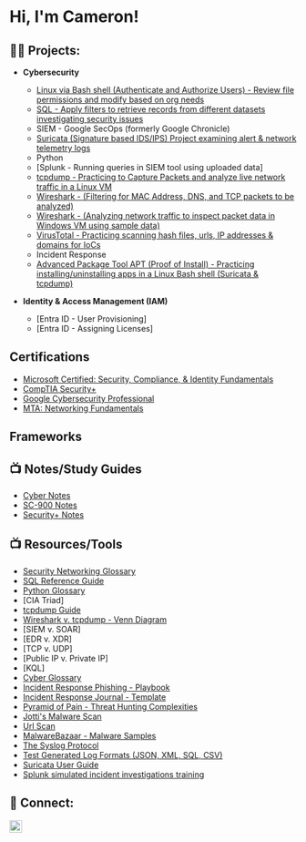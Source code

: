 <h1>Hi, I'm Cameron! </h1>

<h2>👨‍💻 Projects:</h2>

- <b>Cybersecurity</b>
  - [Linux via Bash shell (Authenticate and Authorize Users) - Review file permissions and modify based on org needs](https://github.com/cammalone/ProjectDB/blob/main/File%20Permissions.pdf)
  - [SQL - Apply filters to retrieve records from different datasets investigating security issues](https://github.com/cammalone/ProjectDB/blob/main/Apply%20filters%20to%20SQL%20queries.pdf)
  - SIEM - Google SecOps (formerly Google Chronicle)
  - [Suricata (Signature based IDS/IPS) Project examining alert & network telemetry logs](https://github.com/cammalone/ProjectDB/blob/main/Suricata%20Log%20Practice.pdf)
  - Python
  - [Splunk - Running queries in SIEM tool using uploaded data]
  - [tcpdump - Practicing to Capture Packets and analyze live network traffic in a Linux VM](https://github.com/cammalone/ProjectDB/blob/main/tcpdump%20capturing%20packets.pdf)
  - [Wireshark - (Filtering for MAC Address, DNS, and TCP packets to be analyzed)](https://github.com/cammalone/ProjectDB/blob/main/Filtering%20DNS%2C%20MAC%2C%20TCP%20pcap.pdf)
  - [Wireshark - (Analyzing network traffic to inspect packet data in Windows VM using sample data)](https://github.com/cammalone/ProjectDB/blob/main/Analyzing%20packets%20using%20Wireshark.pdf)
  - [VirusTotal - Practicing scanning hash files, urls, IP addresses & domains for IoCs](https://github.com/cammalone/ProjectDB/blob/main/Scanning%20Hashes.pdf)
  - Incident Response
  - [Advanced Package Tool APT (Proof of Install) -  Practicing installing/uninstalling apps in a Linux Bash shell (Suricata & tcpdump)](https://github.com/cammalone/ProjectDB/blob/main/Screenshots%20from%20Labs.pdf)

- <b>Identity & Access Management (IAM)</b>
  - [Entra ID - User Provisioning]
  - [Entra ID - Assigning Licenses]


<h2> Certifications</h2>

  - [Microsoft Certified: Security, Compliance, & Identity Fundamentals](https://learn.microsoft.com/en-us/users/cameronmalone-9362/credentials/61007c2fafd2676a?ref=https%3A%2F%2Fwww.linkedin.com%2F)
  - [CompTIA Security+](https://www.credly.com/badges/2b696683-5b5e-4301-8ff8-65944343a7f1/linked_in_profile)
  - [Google Cybersecurity Professional](https://www.coursera.org/account/accomplishments/specialization/5DOGGDCNBON0)
  - [MTA: Networking Fundamentals](https://www.credly.com/badges/8c999ea6-77af-4bfa-a5f2-d01da5ccd609/linked_in_profile)
  
<h2> Frameworks</h2>


<h2>📺 Notes/Study Guides</h2>
  
  - [Cyber Notes](https://github.com/cammalone/NotesStudyGuides/blob/main/Cy%20Cert%20Notes.pdf)
  - [SC-900 Notes](https://github.com/cammalone/NotesStudyGuides/blob/main/SC%20900%20Notes.pdf)
  - [Security+ Notes](https://github.com/cammalone/NotesStudyGuides/blob/main/SECURITY%2B%20Notes.pdf)

<h2>📺<i class="fa fa-life-ring" aria-hidden="true"></i> Resources/Tools </h2>

  - [Security Networking Glossary](https://github.com/cammalone/CyberGlossary/blob/main/Security%20Networking%20Glossary.pdf)
  - [SQL Reference Guide](https://github.com/cammalone/SQLRefGuide/blob/main/SQL%20Reference%20Guide.pdf)
  - [Python Glossary](https://github.com/cammalone/ResourceRepo/blob/main/Python%20Glossary.pdf)
  - [CIA Triad]
  - [tcpdump Guide](https://github.com/cammalone/ResourceRepo/blob/main/OS%20Hardening%20-%20tcpdump%20explanation.pdf)
  - [Wireshark v. tcpdump - Venn Diagram](https://github.com/cammalone/ResourceRepo/blob/main/Wireshark%20v.%20tcpdump.pdf)
  - [SIEM v. SOAR]
  - [EDR v. XDR]
  - [TCP v. UDP]
  - [Public IP v. Private IP]
  - [KQL]
  - [Cyber Glossary](https://github.com/cammalone/ResourceRepo/blob/main/Cyber%20Term%20Glossary.pdf)
  - [Incident Response Phishing - Playbook](https://github.com/cammalone/ResourceRepo/blob/main/Phishing-incident-response-playbook.pdf)
  - [Incident Response Journal - Template](https://github.com/cammalone/ResourceRepo/blob/main/Incident%20Handlers%20Journal%20-%20Template.pdf)
  - [Pyramid of Pain - Threat Hunting Complexities](https://github.com/cammalone/ResourceRepo/blob/main/Pyramid%20of%20pain.pdf)
  - [Jotti's Malware Scan](https://virusscan.jotti.org/)
  - [Url Scan](https://urlscan.io/)
  - [MalwareBazaar - Malware Samples](https://bazaar.abuse.ch/browse/)
  - [The Syslog Protocol](https://www.rfc-editor.org/rfc/rfc5424)
  - [Test Generated Log Formats (JSON, XML, SQL, CSV)](https://generatedata.com/)
  - [Suricata User Guide](https://docs.suricata.io/en/latest/index.html)
  - [Splunk simulated incident investigations training](https://bots.splunk.com/login?redirect=/)

<h2> 🤳 Connect:</h2>


[<img align="left" alt="CameronMalone | LinkedIn" width="22px" src="https://cdn.jsdelivr.net/npm/simple-icons@v3/icons/linkedin.svg" />][linkedin]


[linkedin]: https://linkedin.com/in/cam-malone

<!--
**joshmadakor1/joshmadakor1** is a ✨ _special_ ✨ repository because its `README.md` (this file) appears on your GitHub profile.

Here are some ideas to get you started:

- 🔭 I’m currently working on ...
- 🌱 I’m currently learning ...
- 👯 I’m looking to collaborate on ...
- 🤔 I’m looking for help with ...
- 💬 Ask me about ...
- 📫 How to reach me: ...
- 😄 Pronouns: ...
- ⚡ Fun fact: ...
-->
